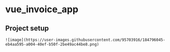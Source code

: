 # vue_invoice_app

## Project setup
```
![image](https://user-images.githubusercontent.com/95703916/184796045-eb4aa595-a004-40ef-b50f-2be49ac44be8.png)

